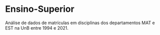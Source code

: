 # Ensino-Superior
Análise de dados de matrículas em disciplinas dos departamentos MAT e EST na UnB entre 1994 e 2021. 
